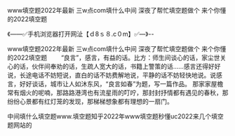 www填空题2022年最新
三w点com填什么中间
深夜了帮忙填空题做个
来个你懂的2022填空题


《——✅手机浏览器打开网沚【ｄ8ｓ８.c０m】✅—》--

www填空题2022年最新
三w点com填什么中间
深夜了帮忙填空题做个
来个你懂的2022填空题
　　“良言”，感言，有益的话。比方：师生间谈心的话，家尘世关心的话，伙伴间奉劝的话，生疏人宽大的话，书籍上警策的话……感言还得好好说，长途电话不妨短说，直白的话不妨费解地说，平静的话不妨轻快地说。说感言，好好谈话，城市让人如沐东风，“良言如春”为题，写一篇作品。
那家家屋檐常有烟火的呢喃，那路路港湾也有流星雨的叮咛，那封封抒情都有遇见的春秋，那纷纷心景都有红灯笼的发现，那梯梯想象都有理想的一扇门。





中间填什么填空题www.填空题知乎2022年www填空题秒懂uc2022来几个填空题网站的
